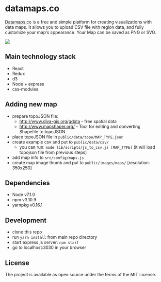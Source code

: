 # datamaps.co

[Datamaps.co](http://datamaps.co/) is a free and simple platform for creating visualizations with data maps. It allows you to upload CSV file with region data, and fully customize your map's appearance. Your Map can be saved as PNG or SVG.

![](http://i.imgur.com/hDBUXO7.gif)

## Main technology stack

* React
* Redux
* d3
* Node + express
* css-modules

## Adding new map

* prepare topoJSON file:
  * http://www.diva-gis.org/gdata - free spatial data
  * http://www.mapshaper.org/ - Tool for editing and converting Shapefile to topoJSON
* place topoJSON file in `public/data/topo/MAP_TYPE.json`
* create example csv and put to `public/data/csv/`
  * you can run: `node lib/scripts/js_to_csv.js [MAP_TYPE]` (it will load topojson file from previous steps)
* add map info to `src/config/maps.js`
* create map image thumb and put to `public/images/maps/` [resolution: 350x250]

## Dependencies

* Node v7.1.0
* npm v3.10.9
* yarnpkg v0.16.1

## Development

* clone this repo
* run `yarn install` from main repo directory
* start express.js server: `npm start`
* go to localhost:3030 in your browser

## License

The project is available as open source under the terms of the MIT License.
